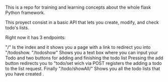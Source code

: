 This is a repo for training and learning concepts about the whole flask Python framework.

This proyect consist in a basic API that lets you create, modify, and check todo's lists.

Right now it has 3 endpoints: 

"/" Is the index and it shows you a page with a link to redirect you into "/todoshow.
"/todoshow" Shows you a text box where you can input your Todo and two buttons for adding and finishing the todo list
Pressing the add button redirects you to "todo/set wich via POST registers the adding a todo to the list request.
Finally "/todo/showAll/" Shows you all the todo lists that you have created .
